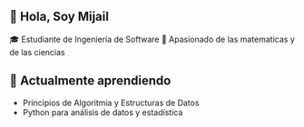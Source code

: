 ## 👋 Hola, Soy Mijail
🎓 Estudiante de Ingeniería de Software
🧠 Apasionado de las matematicas y de las ciencias

## 🌱 Actualmente aprendiendo
 - Principios de Algoritmia y Estructuras de Datos
 - Python para análisis de datos y estadística